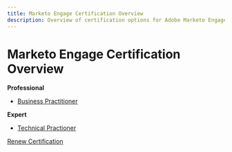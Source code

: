 ```yaml
---
title: Marketo Engage Certification Overview
description: Overview of certification options for Adobe Marketo Engage
---
```

# Marketo Engage Certification Overview

**Professional**

* [Business Practitioner](/help/certifications/rtcdp/rtcdp-p-business.md) <!--AD0-E602-->

**Expert**

* [Technical Practioner](/help/certifications/rtcdp/rtcdp-e-technical.md) <!--AD0-E600 and E601-->

[Renew Certification](/help/certifications/rtcdp/rtcdp-renew.md)
